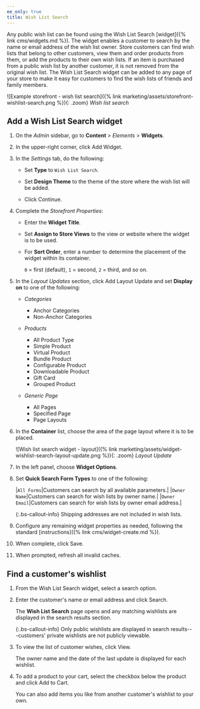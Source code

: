 ```yaml
---
ee_only: true
title: Wish List Search
---
```


Any public wish list can be found using the Wish List Search [widget]({% link cms/widgets.md %}). The widget enables a customer to search by the name or email address of the wish list owner. Store customers can find wish lists that belong to other customers, view them and order products from them, or add the products to their own wish lists. If an item is purchased from a public wish list by another customer, it is not removed from the original wish list. The Wish List Search widget can be added to any page of your store to make it easy for customers to find the wish lists of friends and family members.

![Example storefront - wish list search]({% link marketing/assets/storefront-wishlist-search.png %}){: .zoom}
_Wish list search_

## Add a Wish List Search widget

1. On the _Admin_ sidebar, go to **Content** > _Elements_ > **Widgets**.

1. In the upper-right corner, click <span class="btn">Add Widget</span>.

1. In the _Settings_ tab, do the following:

   - Set **Type** to `Wish List Search`.

   - Set **Design Theme** to the theme of the store where the wish list will be added.

   - Click Continue.

1. Complete the _Storefront Properties_:

   - Enter the **Widget Title**.

   - Set **Assign to Store Views** to the view or website where the widget is to be used.

   - For **Sort Order**, enter a number to determine the placement of the widget within its container.

     `0` = first (default), `1` = second, `2` = third, and so on.

1. In the _Layout Updates_ section, click <span class="btn">Add Layout Update</span> and set **Display on** to one of the following:

   - _Categories_

      - Anchor Categories
      - Non-Anchor Categories

   - _Products_

      - All Product Type
      - Simple Product
      - Virtual Product
      - Bundle Product
      - Configurable Product
      - Downloadable Product
      - Gift Card
      - Grouped Product

   - _Generic Page_

      - All Pages
      - Specified Page
      - Page Layouts

1. In the **Container** list, choose the area of the page layout where it is to be placed.

    ![Wish list search widget - layout]({% link marketing/assets/widget-wishlist-search-layout-update.png %}){: .zoom}
    _Layout Update_

1. In the left panel, choose **Widget Options**.

1. Set **Quick Search Form Types** to one of the following:

    |`All Forms`|Customers can search by all available parameters.|
    |`Owner Name`|Customers can search for wish lists by owner name.|
    |`Owner Email`|Customers can search for wish lists by owner email address.|

    {:.bs-callout-info}
    Shipping addresses are not included in wish lists.

1. Configure any remaining widget properties as needed, following the standard [instructions]({% link cms/widget-create.md %}).

1. When complete, click <span class="btn">Save</span>.

1. When prompted, refresh all invalid caches.

## Find a customer's wishlist

1. From the Wish List Search widget, select a search option.

1. Enter the customer's name or email address and click <span class="btn">Search</span>.

   The **Wish List Search** page opens and any matching wishlists are displayed in the search results section.

   {:.bs-callout-info}
   Only public wishlists are displayed in search results---customers' private wishlists are not publicly viewable.

1. To view the list of customer wishes, click <span class="btn">View</span>.

   The owner name and the date of the last update is displayed for each wishlist.

1. To add a product to your cart, select the checkbox below the product and click <span class="btn">Add to Cart</span>.

   You can also add items you like from another customer's wishlist to your own.
